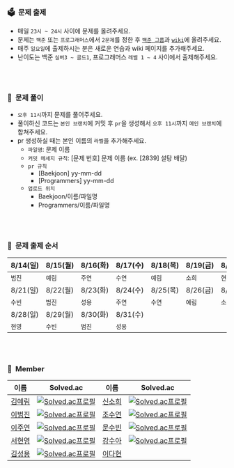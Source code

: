 ### 🗳&nbsp;&nbsp;문제 출제
- 매일 `23시 ~ 24시` 사이에 문제를 올려주세요.
- 문제는 `백준` 또는 `프로그래머스`에서 `2문제`를 정한 후 [`백준 그룹`](https://www.acmicpc.net/group/practice/15438)과 [`wiki`](https://github.com/aerimforest/CS-Study/wiki)에 올려주세요.
- 매주 `일요일`에 출제하시는 분은 새로운 연습과 wiki 페이지를 추가해주세요.
- 난이도는 백준 `실버3 ~ 골드1`, 프로그래머스 `레벨 1 ~ 4` 사이에서 출제해주세요.

<br/><br/>

### 📄&nbsp;&nbsp;문제 풀이
- `오후 11시`까지 문제를 풀어주세요.
- 풀이하신 코드는 `본인 브랜치`에 커밋 후 `pr`을 생성해서 `오후 11시`까지 `메인 브랜치`에 합쳐주세요.
- pr 생성하실 때는 본인 이름의 `라벨`을 추가해주세요.
  - `파일명`: 문제 이름
  - `커밋 메세지 규칙`: [문제 번호] 문제 이름 (ex. [2839] 설탕 배달)
  - `pr 규칙`
    - [Baekjoon] yy-mm-dd
    - [Programmers] yy-mm-dd
  - `업로드 위치`
    - Baekjoon/이름/파일명
    - Programmers/이름/파일명
    
<br/><br/>

### 🔗&nbsp;&nbsp;문제 출제 순서
|8/14(일)|8/15(월)|8/16(화)|8/17(수)|8/18(목)|8/19(금)|8/20(토)|
|-|-|-|-|-|-|-|
|`범진`|`예림`|`주연`|`수연`|`예림`|`소희`|`현영`|
|8/21(일)|8/22(월)|8/23(화)|8/24(수)|8/25(목)|8/26(금)|8/27(토)|
|`수빈`|`범진`|`성용`|`주연`|`수연`|`예림`|`소희`|
|8/28(일)|8/29(월)|8/30(화)|8/31(수)|
|`현영`|`수빈`|`범진`|`성용`|  

<br/><br/>

### 👥&nbsp;&nbsp;Member
|이름|Solved.ac|이름|Solved.ac|
|--|--|--|--|
|[김예림](https://github.com/aerimforest)|[![Solved.ac프로필](http://mazassumnida.wtf/api/mini/generate_badge?boj=yerim5287)](https://solved.ac/yerim5287)|[신소희](https://github.com/shinsohui)|[![Solved.ac프로필](http://mazassumnida.wtf/api/mini/generate_badge?boj=sohui0113)](https://solved.ac/sohui0113)|
|[이범진](https://github.com/venzym)|[![Solved.ac프로필](http://mazassumnida.wtf/api/mini/generate_badge?boj=venzym)](https://solved.ac/venzym)|[조수연](https://github.com/soo5717)|[![Solved.ac프로필](http://mazassumnida.wtf/api/mini/generate_badge?boj=soo5717)](https://solved.ac/soo5717)|  
|[이주연](https://github.com/juyonLee00)|[![Solved.ac프로필](http://mazassumnida.wtf/api/mini/generate_badge?boj=lindsay0129)](https://solved.ac/lindsay0129)|[문수빈](https://github.com/subinmun1997)|[![Solved.ac프로필](http://mazassumnida.wtf/api/mini/generate_badge?boj=subeloper)](https://solved.ac/subeloper)|  
|[서현영](https://github.com/magnolia5)|[![Solved.ac프로필](http://mazassumnida.wtf/api/mini/generate_badge?boj=magnolia5)](https://solved.ac/magnolia5)|[강수아](https://github.com/rkdtndk99)|[![Solved.ac프로필](http://mazassumnida.wtf/api/mini/generate_badge?boj=christinek99)](https://solved.ac/christinek99)|
|[김성용](https://github.com/soeng-dev)|[![Solved.ac프로필](http://mazassumnida.wtf/api/mini/generate_badge?boj=tjddyd1565)](https://solved.ac/tjddyd1565)|[이다현]()
